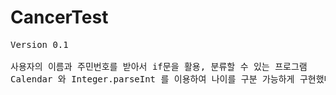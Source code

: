 # CancerTest
<pre>Version 0.1<br>
사용자의 이름과 주민번호를 받아서 if문을 활용, 분류할 수 있는 프로그램
Calendar 와 Integer.parseInt 를 이용하여 나이를 구분 가능하게 구현했다.
</pre>

